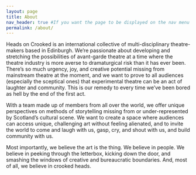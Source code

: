 ```yaml
---
layout: page
title: About
nav_header: true #If you want the page to be displayed on the nav menu on top of the site, leave "true" here. If not, you can leave it blank
permalink: /about/
---
```


Heads on Crooked is an international collective of multi-disciplinary theatre-makers based in Edinburgh. We’re passionate about developing and stretching the possibilities of avant-garde theatre at a time where the theatre industry is more averse to dramaturgical risk than it has ever been. There’s so much urgency, joy, and creative potential missing from mainstream theatre at the moment, and we want to prove to all audiences (especially the sceptical ones) that experimental theatre can be an act of laughter and community. This is our remedy to every time we’ve been bored as hell by the end of the first act.
 
With a team made up of members from all over the world, we offer unique perspectives on methods of storytelling missing from or under-represented by Scotland’s cultural scene. We want to create a space where audiences can access unique, challenging art without feeling alienated, and to invite the world to come and laugh with us, gasp, cry, and shout with us, and build community with us.
 
Most importantly, we believe the art is the thing. We believe in people. We believe in peeking through the letterbox, kicking down the door, and smashing the windows of creative and bureaucratic boundaries. And, most of all, we believe in crooked heads.
